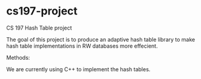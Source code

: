 # cs197-project
CS 197 Hash Table project

The goal of this project is to produce an adaptive hash table library to make
hash table implementations in RW databases more effecient. 

Methods:

We are currently using C++ to implement the hash tables.
